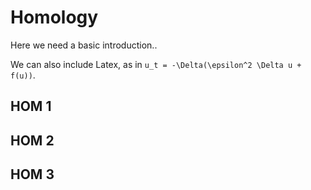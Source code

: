 # Homology

Here we need a basic introduction..

We can also include Latex, as in ``u_t = -\Delta(\epsilon^2 \Delta u + f(u))``.

## HOM 1

## HOM 2

## HOM 3

